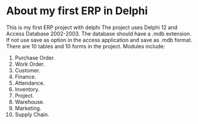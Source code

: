 # About my first ERP in Delphi
This is my first ERP project with delphi
The project uses Delphi 12 and Access Database 2002-2003.
The database should have a .mdb extension. If not use save as option in the access application and save as .mdb format.
There are 10 tables and 10 forms in the project.
Modules include:
1. Purchase Order.
2. Work Order.
3. Customer.
4. Finance.
5. Attendance.
6. Inventory.
7. Project.
8. Warehouse.
9. Marketing.
10. Supply Chain.
